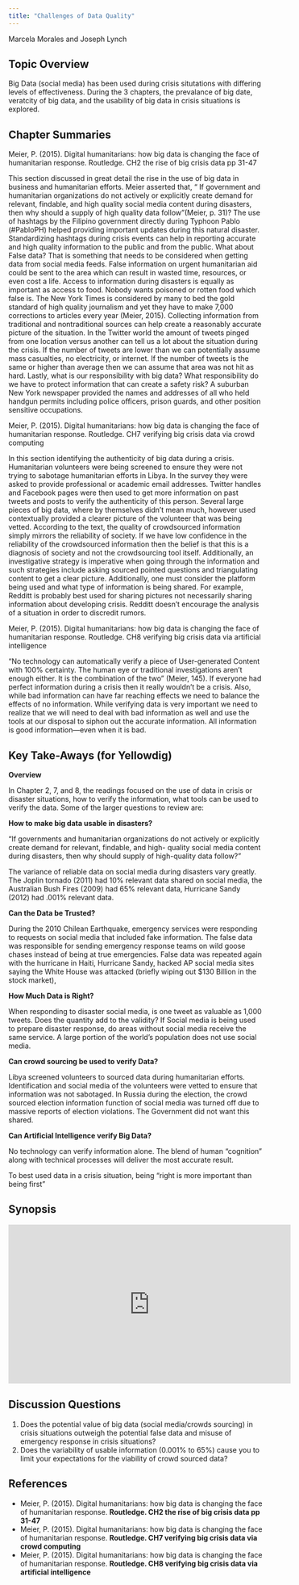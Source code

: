 ```yaml
---
title: "Challenges of Data Quality"
---
```


Marcela Morales and Joseph Lynch

## Topic Overview
Big Data (social media) has been used during crisis situtations with differing levels of effectiveness. During the 3 chapters, the prevalance of big date, veratcity of big data, and the usability of big data in crisis situations is explored.

## Chapter Summaries
Meier, P. (2015). Digital humanitarians: how big data is changing the face of humanitarian response. Routledge. CH2 the rise of big crisis data pp 31-47 

This section discussed in great detail the rise in the use of big data in business and humanitarian efforts. Meier asserted that, “ If government and humanitarian organizations do not actively or explicitly create demand for relevant, findable, and high quality social media content during disasters, then why should a supply of high quality data follow”(Meier, p. 31)? The use of hashtags by the Filipino government directly during Typhoon Pablo (#PabloPH) helped providing important updates during this natural disaster.  Standardizing hashtags during crisis events can help in reporting accurate and high quality information to the public and from the public. What about False data? That is something that needs to be considered when getting data from social media feeds. False information on urgent humanitarian aid could be sent to the area which can result in wasted time, resources, or even cost a life. Access to information during disasters is equally as important as access to food. Nobody wants poisoned or rotten food which false is. The New York Times is considered by many to bed the gold standard of high quality journalism and yet they have to make 7,000 corrections to articles every year (Meier, 2015).  Collecting information from traditional and nontraditional sources can help create a reasonably accurate picture of the situation. In the Twitter world the amount of tweets pinged from one location versus another can tell us a lot about the situation during the crisis. If the number of tweets are lower than we can potentially assume mass casualties, no electricity, or internet. If the number of tweets is the same or higher than average then we can assume that area was not hit as hard. Lastly, what is our responsibility with big data? What responsibility do we have to protect information that can create a safety risk? A suburban New York newspaper provided the names and addresses of all who held handgun permits including police officers, prison guards, and other position sensitive occupations. 


Meier, P. (2015). Digital humanitarians: how big data is changing the face of humanitarian response. Routledge. CH7 verifying big crisis data via crowd computing 

In this section identifying the authenticity of big data during a crisis. Humanitarian volunteers were being screened to ensure they were not trying to sabotage humanitarian efforts in Libya. In the survey they were asked to provide professional or academic email addresses. Twitter handles and Facebook pages were then used to get more information on past tweets and posts to verify the authenticity of this person. Several large pieces of big data, where by themselves didn’t mean much, however used contextually provided a clearer picture of the volunteer that was being vetted. According to the text, the quality of crowdsourced information simply mirrors the reliability of society. If we have low confidence in the reliability of the crowdsourced information then the belief is that this is a diagnosis of society and not the crowdsourcing tool itself. Additionally, an investigative strategy is imperative when going through the information and such strategies include asking sourced pointed questions and triangulating content to get a clear picture. Additionally, one must consider the platform being used and what type of information is being shared. For example, Redditt is probably best used for sharing pictures not necessarily sharing information about developing crisis. Redditt doesn’t encourage the analysis of a situation in order to discredit rumors. 


Meier, P. (2015). Digital humanitarians: how big data is changing the face of humanitarian response. Routledge. CH8 verifying big crisis data via artificial intelligence 

“No technology can automatically verify a piece of User-generated Content with 100% certainty. The human eye or traditional investigations aren’t enough either. It is the combination of the two” (Meier, 145).  If everyone had perfect information during a crisis then it really wouldn’t be a crisis. Also, while bad information can have far reaching effects we need to balance the effects of no information.  While verifying data is very important we need to realize that we will need to deal with bad information as well and use the tools at our disposal to siphon out the accurate information. All information is good information—even when it is bad. 


## Key Take-Aways (for Yellowdig)

**Overview**

In Chapter 2, 7, and 8, the readings focused on the use of data in crisis or disaster situations, how to verify the information, what tools can be used to verify the data. Some of the larger questions to review are:

**How to make big data usable in disasters?**

 “If governments and humanitarian organizations do not actively or explicitly create demand for relevant, findable, and high- quality social media content during disasters, then why should supply of high-quality data follow?”

The variance of reliable data on social media during disasters vary greatly. The Joplin tornado (2011) had 10% relevant data shared on social media, the Australian Bush Fires (2009) had 65% relevant data, Hurricane Sandy (2012) had .001% relevant data.

**Can the Data be Trusted?**

During the 2010 Chilean Earthquake, emergency services were responding to requests on social media that included fake information. The false data was responsible for sending emergency response teams on wild goose chases instead of being at true emergencies. 
False data was repeated again with the hurricane in Haiti, Hurricane Sandy, hacked AP social media sites saying the White House was attacked (briefly wiping out $130 Billion in the stock market), 

**How Much Data is Right?**

When responding to disaster social media, is one tweet as valuable as 1,000 tweets. Does the quantity add to the validity?
If Social media is being used to prepare disaster response, do areas without social media receive the same service. A large portion of the world’s population does not use social media.

**Can crowd sourcing be used to verify Data?**

Libya screened volunteers to sourced data during humanitarian efforts. Identification and social media of the volunteers were vetted to ensure that information was not sabotaged.
In Russia during the election, the crowd sourced election information function of social media was turned off due to massive reports of election violations. The Government did not want this shared.

**Can Artificial Intelligence verify Big Data?**

No technology can verify information alone. The blend of human “cognition” along with technical processes will deliver the most accurate result.

To best used data in a crisis situation, being “right is more important than being first”

## Synopsis

<iframe width="560" height="315" src="https://www.youtube.com/embed/6R7-WXViJHY" frameborder="0" allow="accelerometer; autoplay; encrypted-media; gyroscope; picture-in-picture" allowfullscreen></iframe>

## Discussion Questions

1. Does the potential value of big data (social media/crowds sourcing) in crisis situations outweigh the potential false data and misuse of emergency response in crisis situations?  
2. Does the variability of usable information (0.001% to 65%) cause you to limit your expectations for the viability of crowd sourced data? 


## References

* Meier, P. (2015). Digital humanitarians: how big data is changing the face of humanitarian response. **Routledge. CH2 the rise of big crisis data pp 31-47**  
* Meier, P. (2015). Digital humanitarians: how big data is changing the face of humanitarian response. **Routledge. CH7 verifying big crisis data via crowd computing**  
* Meier, P. (2015). Digital humanitarians: how big data is changing the face of humanitarian response. **Routledge. CH8 verifying big crisis data via artificial intelligence**  





